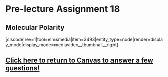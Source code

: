 <div style="float:right;margin:auto"><ebook-button title="Molecular polarity" link="https://genchem.science.psu.edu/08-4-molecular-polarity"></ebook-button></div>



# Pre-lecture Assignment 18

## Molecular Polarity

[ciscode|rev=1|tool=elmsmedia|item=3493|entity_type=node|render=display_mode|display_mode=mediavideo__thumbnail__right]




## [Click here to return to Canvas to answer a few questions!](https://psu.instructure.com/courses/1881362/quizzes/3325858)



